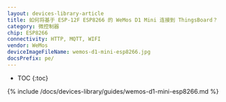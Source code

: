 ```yaml
---
layout: devices-library-article
title: 如何将基于 ESP-12F ESP8266 的 WeMos D1 Mini 连接到 ThingsBoard？
category: 微控制器
chip: ESP8266
connectivity: HTTP, MQTT, WIFI
vendor: WeMos
deviceImageFileName: wemos-d1-mini-esp8266.jpg
docsPrefix: pe/
---
```


* TOC
{:toc}

{% include /docs/devices-library/guides/wemos-d1-mini-esp8266.md %}